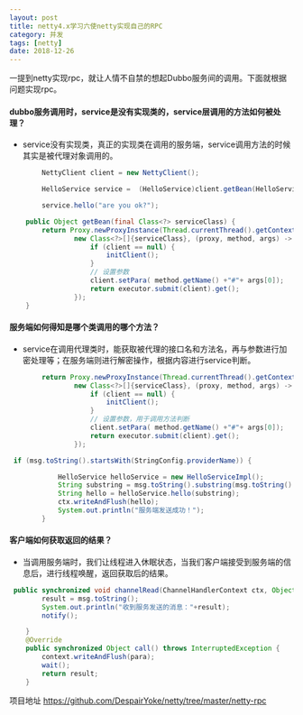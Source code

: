 ```yaml
---
layout: post
title: netty4.x学习六使netty实现自己的RPC
category: 并发
tags: [netty]
date: 2018-12-26
---
```


一提到netty实现rpc，就让人情不自禁的想起Dubbo服务间的调用。下面就根据问题实现rpc。

#### dubbo服务调用时，service是没有实现类的，service层调用的方法如何被处理？
- service没有实现类，真正的实现类在调用的服务端，service调用方法的时候其实是被代理对象调用的。
```java
        NettyClient client = new NettyClient();

        HelloService service =  (HelloService)client.getBean(HelloService.class);

        service.hello("are you ok?");
```
```java
    public Object getBean(final Class<?> serviceClass) {
        return Proxy.newProxyInstance(Thread.currentThread().getContextClassLoader(),
                new Class<?>[]{serviceClass}, (proxy, method, args) -> {
                    if (client == null) {
                        initClient();
                    }
                    // 设置参数
                    client.setPara( method.getName() +"#"+ args[0]);
                    return executor.submit(client).get();
                });
    }
```
#### 服务端如何得知是哪个类调用的哪个方法？
- service在调用代理类时，能获取被代理的接口名和方法名，再与参数进行加密处理等；在服务端则进行解密操作，根据内容进行service判断。
```java
        return Proxy.newProxyInstance(Thread.currentThread().getContextClassLoader(),
                new Class<?>[]{serviceClass}, (proxy, method, args) -> {
                    if (client == null) {
                        initClient();
                    }
                    // 设置参数，用于调用方法判断
                    client.setPara( method.getName() +"#"+ args[0]);
                    return executor.submit(client).get();
                });
```
```java
 if (msg.toString().startsWith(StringConfig.providerName)) {

            HelloService helloService = new HelloServiceImpl();
            String substring = msg.toString().substring(msg.toString().lastIndexOf("#"));
            String hello = helloService.hello(substring);
            ctx.writeAndFlush(hello);
            System.out.println("服务端发送成功！");
        }
```
#### 客户端如何获取返回的结果？
- 当调用服务端时，我们让线程进入休眠状态，当我们客户端接受到服务端的信息后，进行线程唤醒，返回获取后的结果。
```java
 public synchronized void channelRead(ChannelHandlerContext ctx, Object msg){
        result = msg.toString();
        System.out.println("收到服务发送的消息："+result);
        notify();

    }
    @Override
    public synchronized Object call() throws InterruptedException {
        context.writeAndFlush(para);
        wait();
        return result;
    }
```
项目地址 https://github.com/DespairYoke/netty/tree/master/netty-rpc